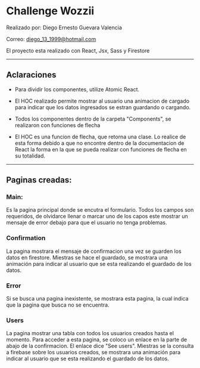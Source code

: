 # Challenge Wozzii


Realizado por: Diego Ernesto Guevara Valencia

Correo: diego_13_1999@hotmail.com

El proyecto esta realizado con React, Jsx, Sass y Firestore

---

## Aclaraciones

- Para dividir los componentes, utilize Atomic React.
- El HOC realizado permite mostrar al usuario una animacion de cargado para indicar que los datos ingresados se estran guardando o cargando.

- Todos los componentes dentro de la carpeta "Components", se realizaron con funciones de flecha

- El HOC es una funcion de flecha, que retorna una clase. Lo realice de esta forma debido a que no encontre dentro de la documentacion de React la forma en la que se pueda realizar con funciones de flecha en su totalidad. 

---

## Paginas creadas:


### Main:

Es la pagina principal donde se encutra el formulario. Todos los campos son requeridos, de olvidarce llenar o marcar uno de los capos este mostrar un mensaje de error debajo para que el usuario no tenga problemas.


### Confirmation

La pagina mostrara el mensaje de confirmacion una vez se guarden los datos en firestore. Miestras se hace el guardado, se mostrara una animación para indicar al usuario que se esta realizando el guardado de los datos.


### Error 

Si se busca una pagina inexistente, se mostrara esta pagina, la cual indica que la pagina que busca no se encuentra.

### Users

La pagina mostrar una tabla con todos los usuarios creados hasta el momento. Para acceder a esta pagina, se coloco un enlace en la parte de abajo de la confirmacion. El enlace dice "See users". Miestras se la consulta a firebase sobre los usuarios creados, se mostrara una animación para indicar al usuario que se esta realizando el guardado de los datos.



